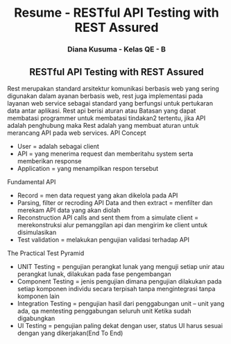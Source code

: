 <h1 align="center">Resume - RESTful API Testing with REST Assured</h1>
<h3 align="center">Diana Kusuma - Kelas QE - B</h3>


<h2 align="center">RESTful API Testing with REST Assured</h2>

Rest merupakan standard arsitektur komunikasi berbasis web yang sering digunakan dalam ayanan berbasis web, rest juga implementasi pada layanan web service sebagai standard yang berfungsi untuk pertukaran data antar aplikasi. Rest api berisi aturan atau Batasan yang dapat membatasi programmer untuk membatasi tindakan2 tertentu, jika API adalah penghubung maka Rest adalah yang membuat aturan untuk merancang API pada web services. 
API Concept
-	User = adalah sebagai client
-	API = yang menerima request dan memberitahu system serta memberikan response
-	Application = yang menampilkan respon tersebut

Fundamental API
-	Record = men data request yang akan dikelola pada API
-	Parsing, filter or recroding API Data and then extract = menfilter dan merekam API data yang akan diolah
-	Reconstruction API calls  and sent them from a simulate client = merekonstruksi alur pemanggilan api dan mengirim ke client untuk disimulasikan
-	Test validation = melakukan pengujian validasi terhadap API

The Practical Test Pyramid
-	UNIT Testing = pengujian perangkat lunak yang menguji setiap unir atau perangkat lunak, dilakukan pada fase pengembangan
-	Component Testing = jenis pengujian dimana pengujian dilakukan pada setiap komponen individu secara terpisah tanpa mengintegrasi tanpa komponen lain
-	Integration Testing = pengujian hasil dari penggabungan unit – unit yang ada, qa mentesting penggabungan seluruh unit Ketika sudah digabungkan
-	UI Testing = pengujian paling dekat dengan user, status UI harus sesuai dengan yang dikerjakan(End To End)
